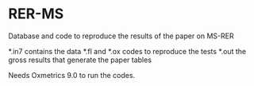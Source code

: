 # RER-MS
Database and code to reproduce the results of the paper on MS-RER

*.in7 contains the data
*.fl and *.ox codes to reproduce the tests
*.out the gross results that generate the paper tables

Needs Oxmetrics 9.0 to run the codes.
